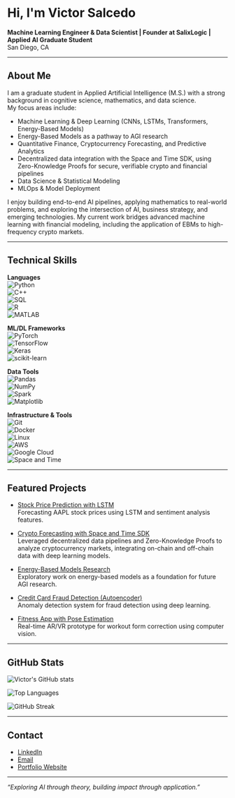 # Hi, I'm Victor Salcedo  

**Machine Learning Engineer & Data Scientist | Founder at SalixLogic | Applied AI Graduate Student**  
San Diego, CA  

---

## About Me
I am a graduate student in Applied Artificial Intelligence (M.S.) with a strong background in cognitive science, mathematics, and data science.  
My focus areas include:  
- Machine Learning & Deep Learning (CNNs, LSTMs, Transformers, Energy-Based Models)  
- Energy-Based Models as a pathway to AGI research  
- Quantitative Finance, Cryptocurrency Forecasting, and Predictive Analytics  
- Decentralized data integration with the Space and Time SDK, using Zero-Knowledge Proofs for secure, verifiable crypto and financial pipelines  
- Data Science & Statistical Modeling  
- MLOps & Model Deployment  

I enjoy building end-to-end AI pipelines, applying mathematics to real-world problems, and exploring the intersection of AI, business strategy, and emerging technologies. My current work bridges advanced machine learning with financial modeling, including the application of EBMs to high-frequency crypto markets.

---

## Technical Skills  

**Languages**  
![Python](https://img.shields.io/badge/Python-3776AB?style=flat-square&logo=python&logoColor=white)  
![C++](https://img.shields.io/badge/C++-00599C?style=flat-square&logo=c%2B%2B&logoColor=white)  
![SQL](https://img.shields.io/badge/SQL-4479A1?style=flat-square&logo=postgresql&logoColor=white)  
![R](https://img.shields.io/badge/R-276DC3?style=flat-square&logo=r&logoColor=white)  
![MATLAB](https://img.shields.io/badge/MATLAB-0076A8?style=flat-square&logo=mathworks&logoColor=white)  

**ML/DL Frameworks**  
![PyTorch](https://img.shields.io/badge/PyTorch-EE4C2C?style=flat-square&logo=pytorch&logoColor=white)  
![TensorFlow](https://img.shields.io/badge/TensorFlow-FF6F00?style=flat-square&logo=tensorflow&logoColor=white)  
![Keras](https://img.shields.io/badge/Keras-D00000?style=flat-square&logo=keras&logoColor=white)  
![scikit-learn](https://img.shields.io/badge/scikit--learn-F7931E?style=flat-square&logo=scikitlearn&logoColor=white)  

**Data Tools**  
![Pandas](https://img.shields.io/badge/Pandas-150458?style=flat-square&logo=pandas&logoColor=white)  
![NumPy](https://img.shields.io/badge/NumPy-013243?style=flat-square&logo=numpy&logoColor=white)  
![Spark](https://img.shields.io/badge/Apache_Spark-E25A1C?style=flat-square&logo=apachespark&logoColor=white)  
![Matplotlib](https://img.shields.io/badge/Matplotlib-11557c?style=flat-square&logo=plotly&logoColor=white)  

**Infrastructure & Tools**  
![Git](https://img.shields.io/badge/Git-F05032?style=flat-square&logo=git&logoColor=white)  
![Docker](https://img.shields.io/badge/Docker-2496ED?style=flat-square&logo=docker&logoColor=white)  
![Linux](https://img.shields.io/badge/Linux-FCC624?style=flat-square&logo=linux&logoColor=black)  
![AWS](https://img.shields.io/badge/AWS-232F3E?style=flat-square&logo=amazon-aws&logoColor=white)  
![Google Cloud](https://img.shields.io/badge/Google_Cloud-4285F4?style=flat-square&logo=googlecloud&logoColor=white)  
![Space and Time](https://img.shields.io/badge/Space_and_Time_(ZKProof)-0A74DA?style=flat-square&logo=databricks&logoColor=white)  

---

## Featured Projects
- [Stock Price Prediction with LSTM]()  
  Forecasting AAPL stock prices using LSTM and sentiment analysis features.  

- [Crypto Forecasting with Space and Time SDK]()  
  Leveraged decentralized data pipelines and Zero-Knowledge Proofs to analyze cryptocurrency markets, integrating on-chain and off-chain data with deep learning models.  

- [Energy-Based Models Research]()  
  Exploratory work on energy-based models as a foundation for future AGI research.  

- [Credit Card Fraud Detection (Autoencoder)]()  
  Anomaly detection system for fraud detection using deep learning.  

- [Fitness App with Pose Estimation]()  
  Real-time AR/VR prototype for workout form correction using computer vision.  

---

## GitHub Stats
![Victor's GitHub stats](https://github-readme-stats.vercel.app/api?username=logicpro09&show_icons=true&theme=default&count_private=true)  

![Top Languages](https://github-readme-stats.vercel.app/api/top-langs/?username=logicpro09&layout=compact&theme=default)  

![GitHub Streak](https://streak-stats.demolab.com/?user=logicpro09&theme=default)  

---

## Contact
- [LinkedIn](https://linkedin.com/in/victorjsalcedo/)  
- [Email](mailto:info@salixlogic.com)  
- [Portfolio Website](https://logicpro09.github.io)  

---

*“Exploring AI through theory, building impact through application.”*  
